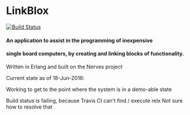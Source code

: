 # LinkBlox

[![Build Status](https://travis-ci.org/mdsebald/LinkBlox.png?branch=master)](https://travis-ci.org/mdsebald/LinkBlox)

#### An application to assist in the programming of inexpensive 
#### single board computers, by creating and linking blocks of functionality.

Written in Erlang and built on the Nerves project

Current state as of 18-Jun-2016:  
   
   Working to get to the point where the system is in a demo-able state
   
   
   Build status is failing, because Travis CI can't find / execute relx
     Not sure how to resolve that


 
